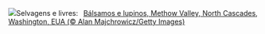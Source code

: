 ![](https://www.bing.com/th?id=OHR.MethowWildflowers_PT-BR0540541576_UHD.jpg&w=1000)Selvagens e livres:&nbsp;&ensp;[Bálsamos e lupinos, Methow Valley, North Cascades, Washington, EUA (© Alan Majchrowicz/Getty Images)](https://www.bing.com/th?id=OHR.MethowWildflowers_PT-BR0540541576_UHD.jpg)
<br><br/>
